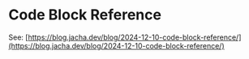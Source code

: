 # Code Block Reference

See: [https://blog.jacha.dev/blog/2024-12-10-code-block-reference/](https://blog.jacha.dev/blog/2024-12-10-code-block-reference/)